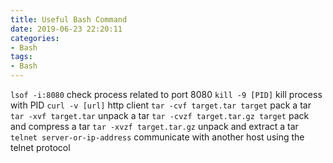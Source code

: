 ```yaml
---
title: Useful Bash Command
date: 2019-06-23 22:20:11
categories:
- Bash
tags:
- Bash
---
```



`lsof -i:8080` check process related to port 8080
`kill -9 [PID]` kill process with PID
`curl -v [url]` http client
`tar -cvf target.tar target` pack a tar
`tar -xvf target.tar` unpack a tar
`tar -cvzf target.tar.gz target` pack and compress a tar
`tar -xvzf target.tar.gz` unpack and extract a tar
`telnet server-or-ip-address` communicate with another host using the telnet protocol